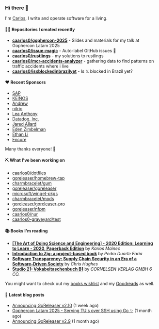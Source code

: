 ### Hi there 👋

I'm [Carlos](https://caarlos0.dev), I write and operate software for a living.

#### 👨‍💻 Repositories I created recently
- **[caarlos0/gophercon-2025](https://github.com/caarlos0/gophercon-2025)** - Slides and materials for my talk at Gophercon Latam 2025
- **[caarlos0/issue-magic](https://github.com/caarlos0/issue-magic)** - Auto-label GitHub issues 🦀
- **[caarlos0/rustlings](https://github.com/caarlos0/rustlings)** - my solutions to rustlings
- **[caarlos0/mcr-accidents-analyzer](https://github.com/caarlos0/mcr-accidents-analyzer)** - gathering data to find patterns on traffic accidents where i live
- **[caarlos0/isxblockedinbrazilyet](https://github.com/caarlos0/isxblockedinbrazilyet)** - Is 𝕏 blocked in Brazil yet?


#### ❤️ Recent Sponsors
- [SAP](https://github.com/SAP)
- [KEINOS](https://github.com/KEINOS)
- [Andrew](https://github.com/wobondar)
- [nitric](https://github.com/nitrictech)
- [Lea Anthony](https://github.com/leaanthony)
- [Datadog, Inc.](https://github.com/DataDog)
- [Jared Allard](https://github.com/jaredallard)
- [Eden Zimbelman](https://github.com/zimeg)
- [Ethan Li](https://github.com/ethanjli)
- [Encore](https://github.com/encoredev)

Many thanks everyone! 🙏

#### ⛏️ What I've been working on

- [caarlos0/dotfiles](https://github.com/caarlos0/dotfiles)
- [goreleaser/homebrew-tap](https://github.com/goreleaser/homebrew-tap)
- [charmbracelet/gum](https://github.com/charmbracelet/gum)
- [goreleaser/goreleaser](https://github.com/goreleaser/goreleaser)
- [microsoft/winget-pkgs](https://github.com/microsoft/winget-pkgs)
- [charmbracelet/mods](https://github.com/charmbracelet/mods)
- [goreleaser/goreleaser-pro](https://github.com/goreleaser/goreleaser-pro)
- [goreleaser/nfpm](https://github.com/goreleaser/nfpm)
- [caarlos0/nur](https://github.com/caarlos0/nur)
- [caarlos0-graveyard/test](https://github.com/caarlos0-graveyard/test)

#### 📚 Books I'm reading
- **[[The Art of Doing Science and Engineering] - 2020 Edition: Learning to Learn - 2020, Paperback Edition](https://www.goodreads.com/book/show/155968362-the-art-of-doing-science-and-engineering---2020-edition)** by _Karios Mainec_
- **[Introduction to Zig: a project-based book](https://www.goodreads.com/book/show/220362789-introduction-to-zig)** by _Pedro Duarte Faria_
- **[Software Transparency: Supply Chain Security in an Era of a Software-Driven Society](https://www.goodreads.com/book/show/78919033-software-transparency)** by _Chris Hughes_
- **[Studio 21: Vokabeltaschenbuch B1](https://www.goodreads.com/book/show/51094341-studio-21)** by _CORNELSEN VERLAG GMBH 6 CO._

You might want to check out my
[books wishlist](https://www.amazon.com.br/hz/wishlist/ls/EB8P7VS717SV)
and my [Goodreads](https://www.goodreads.com/user/show/51005066-carlos-becker)
as well.

#### 📄 Latest blog posts
- [Announcing GoReleaser v2.10](https://carlosbecker.com/posts/goreleaser-v2.10/) (1 week ago)
- [Gophercon Latam 2025 - Serving TUIs over SSH using Go ✨](https://carlosbecker.com/posts/gophercon-latam-2025/) (1 month ago)
- [Announcing GoReleaser v2.9](https://carlosbecker.com/posts/goreleaser-v2.9/) (1 month ago)
